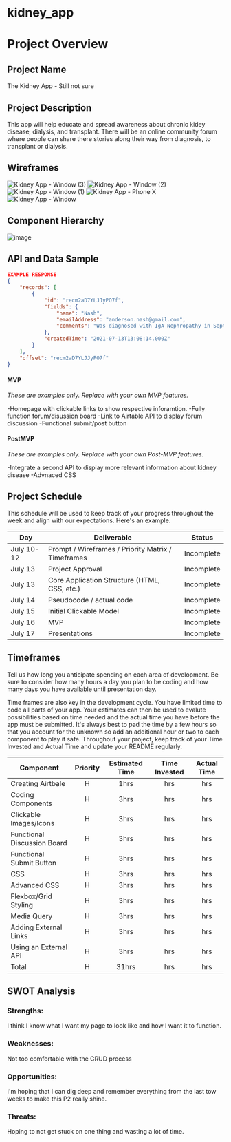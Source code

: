 # kidney_app

# Project Overview

## Project Name

The Kidney App - Still not sure

## Project Description

This app will help educate and spread awareness about chronic kidey disease, dialysis, and transplant. There will be an online community forum where people can share there stories along their way from diagnosis, to transplant or dialysis. 

## Wireframes

![Kidney App - Window (3)](https://user-images.githubusercontent.com/82549011/125465805-5de2b4ee-f35f-4c7c-8483-72cdf4c9fbd6.png)
![Kidney App - Window (2)](https://user-images.githubusercontent.com/82549011/125465816-efe0a1eb-0dd7-450f-bd21-159497b99ec3.png)
![Kidney App - Window (1)](https://user-images.githubusercontent.com/82549011/125465819-1d098058-fdfd-4956-9a56-c3b27c8b1ebb.png)
![Kidney App - Phone X](https://user-images.githubusercontent.com/82549011/125465826-17f110ea-77a7-444a-b28a-57f312ca28c8.png)
![Kidney App - Window](https://user-images.githubusercontent.com/82549011/125465832-4f28fb1e-2ca4-4371-9b35-585a3f1c3a24.png)


## Component Hierarchy

![image](https://user-images.githubusercontent.com/82549011/125455846-6ded8daa-4f5b-486b-975f-4e7e93e9beff.png)


## API and Data Sample


```json
EXAMPLE RESPONSE
{
    "records": [
        {
            "id": "recm2aD7YLJJyPO7f",
            "fields": {
                "name": "Nash",
                "emailAddress": "anderson.nash@gmail.com",
                "comments": "Was diagnosed with IgA Nephropathy in September of 2000. It's been a long waiting game to find a living donor and to avoid dialysis. I was successful ..."
            },
            "createdTime": "2021-07-13T13:08:14.000Z"
        }
    ],
    "offset": "recm2aD7YLJJyPO7f"
}
```


#### MVP 
*These are examples only. Replace with your own MVP features.*

-Homepage with clickable links to show respective inforamtion.
-Fully function forum/disussion board
-Link to Airtable API to display forum discussion
-Functional submit/post button

#### PostMVP  
*These are examples only. Replace with your own Post-MVP features.*

-Integrate a second API to display more relevant information about kidney disease
-Advnaced CSS

## Project Schedule

This schedule will be used to keep track of your progress throughout the week and align with our expectations. Here's an example.

|  Day | Deliverable | Status
|---|---| ---|
|July 10-12| Prompt / Wireframes / Priority Matrix / Timeframes | Incomplete
|July 13| Project Approval | Incomplete
|July 13| Core Application Structure (HTML, CSS, etc.) | Incomplete
|July 14| Pseudocode / actual code | Incomplete
|July 15| Initial Clickable Model  | Incomplete
|July 16| MVP | Incomplete
|July 17| Presentations | Incomplete

## Timeframes

Tell us how long you anticipate spending on each area of development. Be sure to consider how many hours a day you plan to be coding and how many days you have available until presentation day.

Time frames are also key in the development cycle.  You have limited time to code all parts of your app.  Your estimates can then be used to evalute possibilities based on time needed and the actual time you have before the app must be submitted. It's always best to pad the time by a few hours so that you account for the unknown so add an additional hour or two to each component to play it safe. Throughout your project, keep track of your Time Invested and Actual Time and update your README regularly.

| Component | Priority | Estimated Time | Time Invested | Actual Time |
| --- | :---: |  :---: | :---: | :---: |
| Creating Airtbale | H | 1hrs| hrs | hrs |
| Coding Components | H | 3hrs| hrs | hrs |
| Clickable Images/Icons | H | 3hrs| hrs | hrs |
| Functional Discussion Board | H | 3hrs| hrs | hrs |
| Functional Submit Button | H | 3hrs| hrs | hrs |
| CSS | H | 3hrs| hrs | hrs |
| Advanced CSS | H | 3hrs| hrs | hrs |
| Flexbox/Grid Styling | H | 3hrs| hrs | hrs |
| Media Query | H | 3hrs| hrs | hrs |
| Adding External Links | H | 3hrs| hrs | hrs |
| Using an External API | H | 3hrs| hrs | hrs |
| Total | H | 31hrs| hrs | hrs |

## SWOT Analysis

### Strengths: 
I think I know what I want my page to look like and how I want it to function.

### Weaknesses:
Not too comfortable with the CRUD process

### Opportunities:
I'm hoping that I can dig deep and remember everything from the last tow weeks to make this P2 really shine.

### Threats:
Hoping to not get stuck on one thing and wasting a lot of time. 
